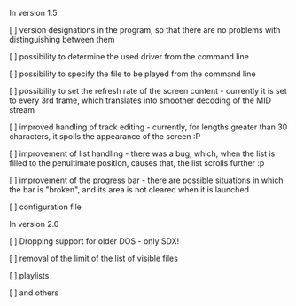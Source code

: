 In version 1.5

[ ] version designations in the program, so that there are no problems with distinguishing between them

[ ] possibility to determine the used driver from the command line

[ ] possibility to specify the file to be played from the command line

[ ] possibility to set the refresh rate of the screen content - currently it is set to every 3rd frame, which translates into smoother decoding of the MID stream

[ ] improved handling of track editing - currently, for lengths greater than 30 characters, it spoils the appearance of the screen :P

[ ] improvement of list handling - there was a bug, which, when the list is filled to the penultimate position, causes that, the list scrolls further :p

[ ] improvement of the progress bar - there are possible situations in which the bar is "broken", and its area is not cleared when it is launched

[ ] configuration file

In version 2.0

[ ] Dropping support for older DOS - only SDX!

[ ] removal of the limit of the list of visible files

[ ] playlists

[ ] and others